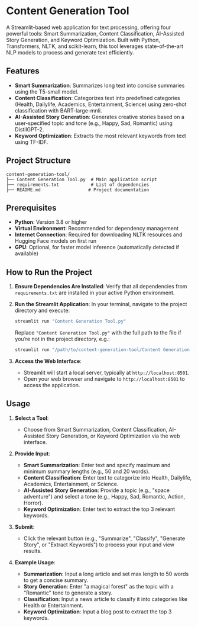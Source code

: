 # Content Generation Tool

A Streamlit-based web application for text processing, offering four powerful tools: Smart Summarization, Content Classification, AI-Assisted Story Generation, and Keyword Optimization. Built with Python, Transformers, NLTK, and scikit-learn, this tool leverages state-of-the-art NLP models to process and generate text efficiently.

## Features

- **Smart Summarization**: Summarizes long text into concise summaries using the T5-small model.
- **Content Classification**: Categorizes text into predefined categories (Health, Dailylife, Academics, Entertainment, Science) using zero-shot classification with BART-large-mnli.
- **AI-Assisted Story Generation**: Generates creative stories based on a user-specified topic and tone (e.g., Happy, Sad, Romantic) using DistilGPT-2.
- **Keyword Optimization**: Extracts the most relevant keywords from text using TF-IDF.

## Project Structure

```
content-generation-tool/
├── Content Generation Tool.py  # Main application script
├── requirements.txt            # List of dependencies
├── README.md                  # Project documentation
```

## Prerequisites

- **Python**: Version 3.8 or higher
- **Virtual Environment**: Recommended for dependency management
- **Internet Connection**: Required for downloading NLTK resources and Hugging Face models on first run
- **GPU**: Optional, for faster model inference (automatically detected if available)


## How to Run the Project

1. **Ensure Dependencies Are Installed**:
   Verify that all dependencies from `requirements.txt` are installed in your active Python environment.

2. **Run the Streamlit Application**:
   In your terminal, navigate to the project directory and execute:
   ```bash
   streamlit run "Content Generation Tool.py"
   ```
   Replace `"Content Generation Tool.py"` with the full path to the file if you’re not in the project directory, e.g.:
   ```bash
   streamlit run "/path/to/content-generation-tool/Content Generation Tool.py"
   ```

3. **Access the Web Interface**:
   - Streamlit will start a local server, typically at `http://localhost:8501`.
   - Open your web browser and navigate to `http://localhost:8501` to access the application.

## Usage

1. **Select a Tool**:
   - Choose from Smart Summarization, Content Classification, AI-Assisted Story Generation, or Keyword Optimization via the web interface.

2. **Provide Input**:
   - **Smart Summarization**: Enter text and specify maximum and minimum summary lengths (e.g., 50 and 20 words).
   - **Content Classification**: Enter text to categorize into Health, Dailylife, Academics, Entertainment, or Science.
   - **AI-Assisted Story Generation**: Provide a topic (e.g., "space adventure") and select a tone (e.g., Happy, Sad, Romantic, Action, Horror).
   - **Keyword Optimization**: Enter text to extract the top 3 relevant keywords.

3. **Submit**:
   - Click the relevant button (e.g., "Summarize", "Classify", "Generate Story", or "Extract Keywords") to process your input and view results.

4. **Example Usage**:
   - **Summarization**: Input a long article and set max length to 50 words to get a concise summary.
   - **Story Generation**: Enter "a magical forest" as the topic with a "Romantic" tone to generate a story.
   - **Classification**: Input a news article to classify it into categories like Health or Entertainment.
   - **Keyword Optimization**: Input a blog post to extract the top 3 keywords.

